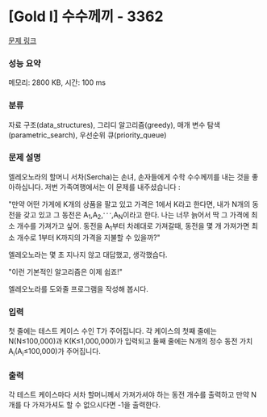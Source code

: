 # [Gold I] 수수께끼 - 3362 

[문제 링크](https://www.acmicpc.net/problem/3362) 

### 성능 요약

메모리: 2800 KB, 시간: 100 ms

### 분류

자료 구조(data_structures), 그리디 알고리즘(greedy), 매개 변수 탐색(parametric_search), 우선순위 큐(priority_queue)

### 문제 설명

<p>엘레오노라의 할머니 서차(Sercha)는 손녀, 손자들에게 수학 수수께끼를 내는 것을 좋아하십니다. 저번 가족여행에서는 이 문제를 내주셨습니다 :</p>

<p>"만약 어떤 가게에 K개의 상품을 팔고 있고 가격은 1에서 K라고 한다면, 내가 N개의 동전을 갖고 있고 그 동전은 A<sub>1</sub>,A<sub>2</sub>,<strong><sup>. . .</sup></strong>,A<sub>N</sub>이라고 한다. 나는 너무 늙어서 딱 그 가격에 최소 개수를 가져가고 싶어. 동전을 A<sub>1</sub>부터 차례대로 가져갈때, 동전을 몇 개 가져가면 최소 개수로 1부터 K까지의 가격을 지불할 수 있을까?"</p>

<p>엘레오노라는 몇 초 지나지 않고 대답했고, 생각했습다.</p>

<p>"이런 기본적인 알고리즘은 이제 쉽죠!"</p>

<p>엘레오노라를 도와줄 프로그램을 작성해 봅시다.</p>

### 입력 

 <p>첫 줄에는 테스트 케이스 수인 T가 주어집니다. 각 케이스의 첫째 줄에는 N(N≤100,000)과 K(K≤1,000,000)가 입력되고 둘째 줄에는 N개의 정수 동전 가치A<sub>i</sub>(A<sub>i</sub>≤100,000)가 주어집니다.</p>

### 출력 

 <p>각 테스트 케이스마다 서차 할머니께서 가져가셔야 하는 동전 개수를 출력하고 만약 N개를 다 가져가셔도 할 수 없으시다면 -1을 출력한다.</p>

